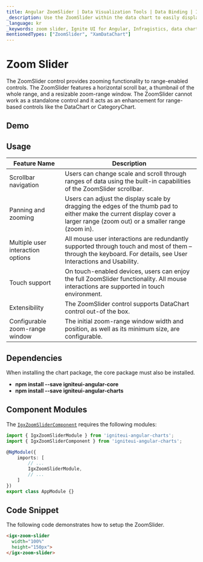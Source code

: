 ```yaml
---
title: Angular ZoomSlider | Data Visualization Tools | Data Binding | Infragistics
_description: Use the ZoomSlider within the data chart to easily display a subset of data. It is displayed with two handles representing minimum and maximum values.
_language: kr
_keywords: zoom slider, Ignite UI for Angular, Infragistics, data chart
mentionedTypes: ["ZoomSlider", "XamDataChart"]
---
```


# Zoom Slider

The ZoomSlider control provides zooming functionality to range-enabled controls. The ZoomSlider features a horizontal scroll bar, a thumbnail of the whole range, and a resizable zoom-range window. The ZoomSlider cannot work as a standalone control and it acts as an enhancement for range-based controls like the DataChart or CategoryChart.

## Demo

<code-view style="height: 400px" alt="Angular zoomslider overview"
           data-demos-base-url="{environment:dvDemosBaseUrl}"
                    iframe-src="{environment:dvDemosBaseUrl}/charts/zoomslider/overview"
                                                 github-src="charts/zoomslider/overview">
</code-view>


<div class="divider--half"></div>

## Usage

| Feature Name        | Description |
| --------------------|----------------------- |
| Scrollbar navigation       | Users can change scale and scroll through ranges of data using the built-in capabilities of the ZoomSlider scrollbar. |
| Panning and zooming       | Users can adjust the display scale by dragging the edges of the thumb pad to either make the current display cover a larger range (zoom out) or a smaller range (zoom in). |
| Multiple user interaction options       | All mouse user interactions are redundantly supported through touch and most of them – through the keyboard. For details, see User Interactions and Usability. |
| Touch support       |  On touch-enabled devices, users can enjoy the full ZoomSlider functionality. All mouse interactions are supported in touch environment. |
| Extensibility       | The ZoomSlider control supports DataChart control out-of the box. |
| Configurable zoom-range window       | The initial zoom-range window width and position, as well as its minimum size, are configurable. |

<!-- Angular, React, WebComponents -->

## Dependencies

When installing the chart package, the core package must also be installed.

*   **npm install --save igniteui-angular-core**
*   **npm install --save igniteui-angular-charts**

<!-- end: Angular, React, WebComponents -->

## Component Modules

The [`IgxZoomSliderComponent`]({environment:dvApiBaseUrl}/products/ignite-ui-angular/api/docs/typescript/latest/classes/igniteui_angular_charts.igxzoomslidercomponent.html) requires the following modules:

```ts
import { IgxZoomSliderModule } from 'igniteui-angular-charts';
import { IgxZoomSliderComponent } from 'igniteui-angular-charts';

@NgModule({
    imports: [
        // ...
        IgxZoomSliderModule,
        // ...
    ]
})
export class AppModule {}
```

## Code Snippet

The following code demonstrates how to setup the ZoomSlider.

```html
<igx-zoom-slider
  width="100%"
  height="150px">
</igx-zoom-slider>
```

<div class="divider--half"></div>
